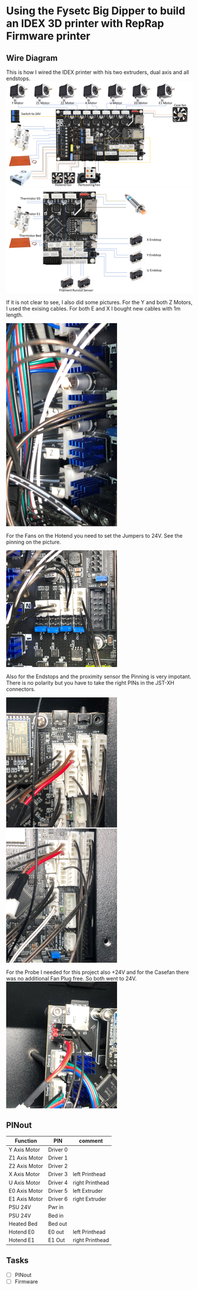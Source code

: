 # Using the Fysetc Big Dipper to build an IDEX 3D printer with RepRap Firmware printer

## Wire Diagram
This is how I wired the IDEX printer with his two extruders, dual axis and all endstops.
![Pinning 1](pictures/Folie1.PNG)
![Pinning 2](pictures/Folie2.PNG)

If it is not clear to see, I also did some pictures.
For the Y and both Z Motors, I used the exising cables. For both E and X I bought new cables with 1m length.

<img src="pictures/Steppers.jpg" width="300">


For the Fans on the Hotend you need to set the Jumpers to 24V. See the pinning on the picture.

<img src="pictures/fans.jpg" width="300">

Also for the Endstops and the proximity sensor the Pinning is very impotant. There is no polarity but you have to take the right PINs in the JST-XH connectors.

<img src="pictures/endstops1.jpg" width="300">
<img src="pictures/endstop2.jpg" width="300">

For the Probe I needed for this project also +24V and for the Casefan there was no additional Fan Plug free. So both went to 24V.
<img src="pictures/24V.jpg" width="300">

## PINout
| Function | PIN | comment |
| --- | --- | --- |
| Y Axis Motor | Driver 0 | |
| Z1 Axis Motor | Driver 1 | |
| Z2 Axis Motor | Driver 2 | |
| X Axis Motor | Driver 3 | left Printhead |
| U Axis Motor | Driver 4 | right Printhead |
| E0 Axis Motor | Driver 5 | left Extruder |
| E1 Axis Motor | Driver 6 | right Extruder |
| PSU 24V | Pwr in | |
| PSU 24V | Bed in | |
| Heated Bed | Bed out | |
| Hotend E0 | E0 out | left Printhead |
| Hotend E1 | E1 Out | right  Printhead |

## Tasks
- [ ]  PINout  
- [ ]  Firmware
